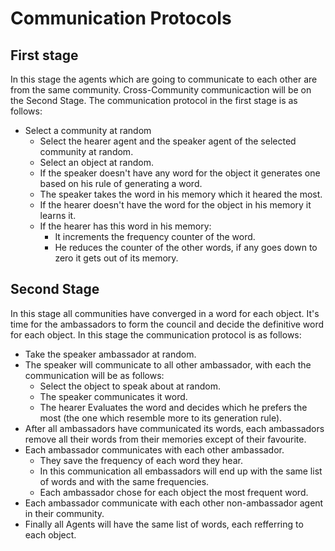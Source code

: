 # Communication Protocols
## First stage 
In this stage the agents which are going to communicate to each other are from the same community. Cross-Community communicaction will be on the Second Stage.
The communication protocol in the first stage is as follows:
- Select a community at random
    - Select the hearer agent and the speaker agent of the selected community at random.
    - Select an object at random.
    - If the speaker doesn't have any word for the object it generates one based on his rule of generating a word.
    - The speaker takes the word in his memory which it heared the most.
    - If the hearer doesn't have the word for the object in his memory it learns it.
    - If the hearer has this word in his memory:
        - It increments the frequency counter of the word.
        - He reduces the counter of the other words, if any goes down to zero it gets out of its memory.
## Second Stage
In this stage all communities have converged in a word for each object. It's time for the ambassadors to form the council and decide the definitive word for each object.
In this stage the communication protocol is as follows:
- Take the speaker ambassador at random.
- The speaker will communicate to all other ambassador, with each the communication will be as follows:
    - Select the object to speak about at random.
    - The speaker communicates it word.
    - The hearer Evaluates the word and decides which he prefers the most (the one which resemble more to its generation rule).
- After all ambassadors have communicated its words, each ambassadors remove all their words from their memories except of their favourite.
- Each ambassador communicates with each other ambassador.
    - They save the frequency of each word they hear.
    - In this communication all embassadors will end up with the same list of words and with the same frequencies.
    - Each ambassador chose for each object the most frequent word.
- Each ambassador communicate with each other non-ambassador agent in their community.
- Finally all Agents will have the same list of words, each refferring to each object.
